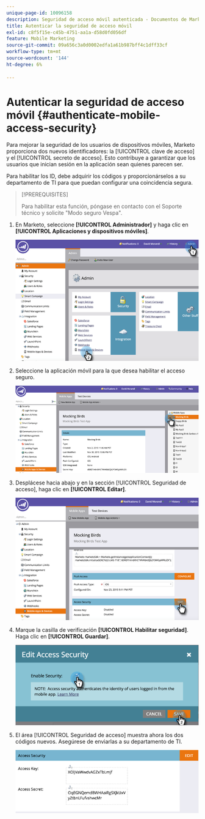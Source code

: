 ```yaml
---
unique-page-id: 10096158
description: Seguridad de acceso móvil autenticada - Documentos de Marketo - Documentación del producto
title: Autenticar la seguridad de acceso móvil
exl-id: c8f5f15e-c45b-4751-aa1a-d58d0fd056df
feature: Mobile Marketing
source-git-commit: 09a656c3a0d0002edfa1a61b987bff4c1dff33cf
workflow-type: tm+mt
source-wordcount: '144'
ht-degree: 6%

---
```


# Autenticar la seguridad de acceso móvil {#authenticate-mobile-access-security}

Para mejorar la seguridad de los usuarios de dispositivos móviles, Marketo proporciona dos nuevos identificadores: la [!UICONTROL clave de acceso] y el [!UICONTROL secreto de acceso]. Esto contribuye a garantizar que los usuarios que inician sesión en la aplicación sean quienes parecen ser.

Para habilitar los ID, debe adquirir los códigos y proporcionárselos a su departamento de TI para que puedan configurar una coincidencia segura.

>[!PREREQUISITES]
>
>Para habilitar esta función, póngase en contacto con el Soporte técnico y solicite &quot;Modo seguro Vespa&quot;.

1. En Marketo, seleccione **[!UICONTROL Administrador]** y haga clic en **[!UICONTROL Aplicaciones y dispositivos móviles]**.

   ![](assets/image2015-12-1-14-3a36-3a30.png)

1. Seleccione la aplicación móvil para la que desea habilitar el acceso seguro.

   ![](assets/image2015-12-2-10-3a18-3a6.png)

1. Desplácese hacia abajo y en la sección [!UICONTROL Seguridad de acceso], haga clic en **[!UICONTROL Editar]**.

   ![](assets/image2015-12-1-14-3a41-3a37.png)

1. Marque la casilla de verificación **[!UICONTROL Habilitar seguridad]**. Haga clic en **[!UICONTROL Guardar]**.

   ![](assets/image2015-12-1-14-3a54-3a0.png)

1. El área [!UICONTROL Seguridad de acceso] muestra ahora los dos códigos nuevos. Asegúrese de enviarlas a su departamento de TI.

   ![](assets/image2015-12-1-14-3a57-3a34.png)
